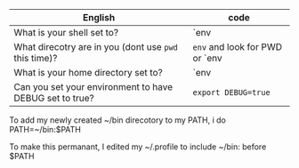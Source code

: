 English | code
--- | ---
What is your shell set to? | `env | grep shell` mine says SHELL=/bin/bash
What direcotry are in you (dont use `pwd` this time)? | `env` and look for PWD or `env | grep $PWD`
What is your home directory set to? | `env | grep HOME` and look for the HOME environment variable. Mine is /Users/aaronglasenapp
Can you set your environment to have DEBUG set to true? | `export DEBUG=true`

To add my newly created ~/bin direcotory to my PATH, i do PATH=~/bin:$PATH

To make this permanant, I edited my ~/.profile to include ~/bin: before $PATH
